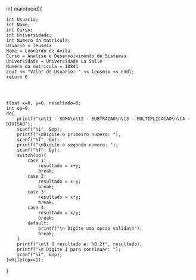 int main(void){


    int Usuario;
    int Nome;
    int Curso;
    int Universidade;
    int Numero da matricula;
    Usuario = leusmix
    Nome = Leonardo de Avila
    Curso = Analise e Desenvolvimento de Sistemas
    Universidade = Universidade La Salle
    Numero da matricula = 10841
    cout << "Valor de Usuario: " << leusmix << endl;
    return 0
    
    
    
    
    float x=0, y=0, resultado=0;
    int op=0;
    do{
        printf("\n\t1 - SOMA\n\t2 - SUBTRACAO\n\t3 - MULTIPLICACAO\n\t4 - DIVISAO");
        scanf("%i", &op);
        printf("\nDigite o primeiro numero: ");
        scanf("%f", &x);
        printf("\nDigite o segundo numero: ");
        scanf("%f", &y);
        switch(op){
            case 1:
                resultado = x+y;
                break;
            case 2:
                resultado = x-y;
                break;
            case 3:
                resultado = x*y;
                break;
            case 4:
                resultado = x/y;
                break;
            default:
                printf("\n Digite uma opcao valida\n");
                break;
        }
        printf("\n\t O resultado e: %0.2f", resultado);
        printf("\n Digite 1 para continuar: ");
        scanf("%i", &op);
    }while(op==1);
}
